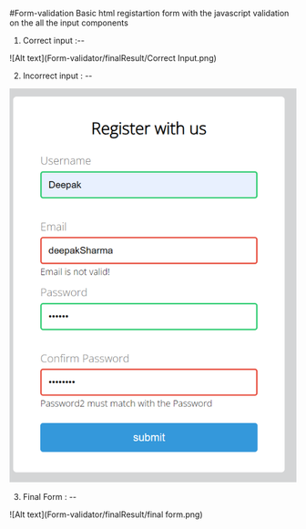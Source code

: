 #Form-validation
Basic html registartion form with the javascript validation on the all the input components

1. Correct input :-- 

![Alt text](Form-validator/finalResult/Correct Input.png)

2. Incorrect input : --

![Alt text](Form-validator/finalResult/validations.png)

3. Final Form : --

![Alt text](Form-validator/finalResult/final form.png)
